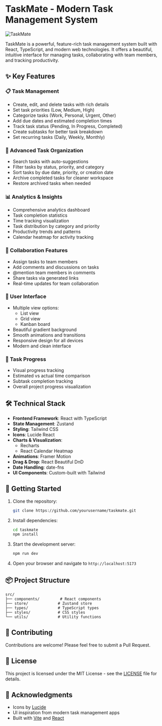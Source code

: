 # TaskMate - Modern Task Management System

![TaskMate](https://images.unsplash.com/photo-1484480974693-6ca0a78fb36b?auto=format&fit=crop&q=80&w=2072)

TaskMate is a powerful, feature-rich task management system built with React, TypeScript, and modern web technologies. It offers a beautiful, intuitive interface for managing tasks, collaborating with team members, and tracking productivity.

## ✨ Key Features

### 📋 Task Management
- Create, edit, and delete tasks with rich details
- Set task priorities (Low, Medium, High)
- Categorize tasks (Work, Personal, Urgent, Other)
- Add due dates and estimated completion times
- Track task status (Pending, In Progress, Completed)
- Create subtasks for better task breakdown
- Set recurring tasks (Daily, Weekly, Monthly)

### 🎯 Advanced Task Organization
- Search tasks with auto-suggestions
- Filter tasks by status, priority, and category
- Sort tasks by due date, priority, or creation date
- Archive completed tasks for cleaner workspace
- Restore archived tasks when needed

### 📊 Analytics & Insights
- Comprehensive analytics dashboard
- Task completion statistics
- Time tracking visualization
- Task distribution by category and priority
- Productivity trends and patterns
- Calendar heatmap for activity tracking

### 👥 Collaboration Features
- Assign tasks to team members
- Add comments and discussions on tasks
- @mention team members in comments
- Share tasks via generated links
- Real-time updates for team collaboration

### 📱 User Interface
- Multiple view options:
  - List view
  - Grid view
  - Kanban board
- Beautiful gradient background
- Smooth animations and transitions
- Responsive design for all devices
- Modern and clean interface

### 🔄 Task Progress
- Visual progress tracking
- Estimated vs actual time comparison
- Subtask completion tracking
- Overall project progress visualization

## 🛠️ Technical Stack

- **Frontend Framework**: React with TypeScript
- **State Management**: Zustand
- **Styling**: Tailwind CSS
- **Icons**: Lucide React
- **Charts & Visualization**:
  - Recharts
  - React Calendar Heatmap
- **Animations**: Framer Motion
- **Drag & Drop**: React Beautiful DnD
- **Date Handling**: date-fns
- **UI Components**: Custom-built with Tailwind

## 🚀 Getting Started

1. Clone the repository:
   ```bash
   git clone https://github.com/yourusername/taskmate.git
   ```

2. Install dependencies:
   ```bash
   cd taskmate
   npm install
   ```

3. Start the development server:
   ```bash
   npm run dev
   ```

4. Open your browser and navigate to `http://localhost:5173`

## 📦 Project Structure

```
src/
├── components/         # React components
├── store/             # Zustand store
├── types/             # TypeScript types
├── styles/            # CSS styles
└── utils/             # Utility functions
```

## 🤝 Contributing

Contributions are welcome! Please feel free to submit a Pull Request.

## 📄 License

This project is licensed under the MIT License - see the [LICENSE](LICENSE) file for details.

## 🙏 Acknowledgments

- Icons by [Lucide](https://lucide.dev)
- UI inspiration from modern task management apps
- Built with [Vite](https://vitejs.dev) and [React](https://reactjs.org)